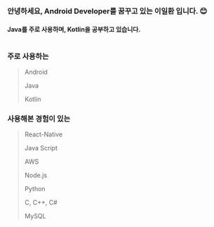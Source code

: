 ### 안녕하세요, Android Developer를 꿈꾸고 있는 이일환 입니다. :blush:
#### Java를 주로 사용하며, Kotlin을 공부하고 있습니다.
#
### 주로 사용하는
> Android
> 
> Java
> 
> Kotlin

### 사용해본 경험이 있는
> React-Native
> 
> Java Script
> 
> AWS
> 
> Node.js
> 
> Python
> 
> C, C++, C#
> 
> MySQL
